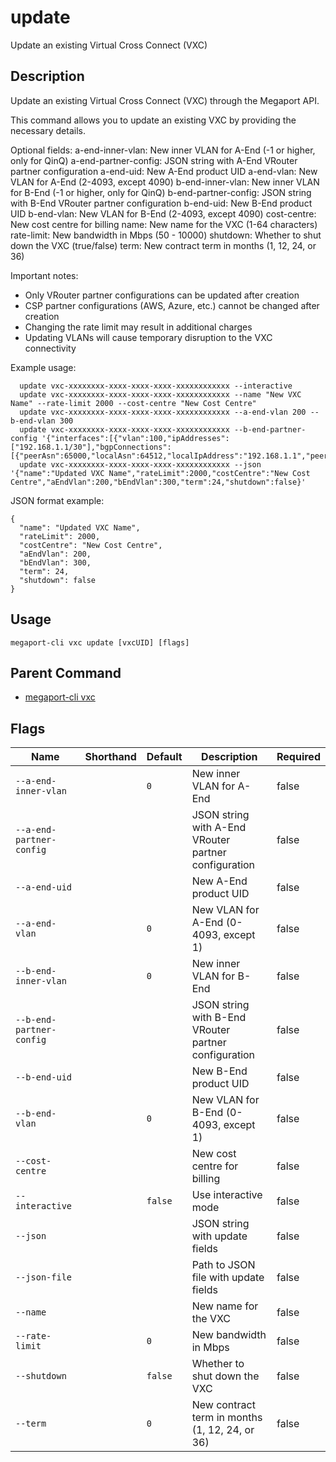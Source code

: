 # update

Update an existing Virtual Cross Connect (VXC)

## Description

Update an existing Virtual Cross Connect (VXC) through the Megaport API.

This command allows you to update an existing VXC by providing the necessary details.

Optional fields:
  a-end-inner-vlan: New inner VLAN for A-End (-1 or higher, only for QinQ)
  a-end-partner-config: JSON string with A-End VRouter partner configuration
  a-end-uid: New A-End product UID
  a-end-vlan: New VLAN for A-End (2-4093, except 4090)
  b-end-inner-vlan: New inner VLAN for B-End (-1 or higher, only for QinQ)
  b-end-partner-config: JSON string with B-End VRouter partner configuration
  b-end-uid: New B-End product UID
  b-end-vlan: New VLAN for B-End (2-4093, except 4090)
  cost-centre: New cost centre for billing
  name: New name for the VXC (1-64 characters)
  rate-limit: New bandwidth in Mbps (50 - 10000)
  shutdown: Whether to shut down the VXC (true/false)
  term: New contract term in months (1, 12, 24, or 36)

Important notes:
  - Only VRouter partner configurations can be updated after creation
  - CSP partner configurations (AWS, Azure, etc.) cannot be changed after creation
  - Changing the rate limit may result in additional charges
  - Updating VLANs will cause temporary disruption to the VXC connectivity

Example usage:

```
  update vxc-xxxxxxxx-xxxx-xxxx-xxxx-xxxxxxxxxxxx --interactive
  update vxc-xxxxxxxx-xxxx-xxxx-xxxx-xxxxxxxxxxxx --name "New VXC Name" --rate-limit 2000 --cost-centre "New Cost Centre"
  update vxc-xxxxxxxx-xxxx-xxxx-xxxx-xxxxxxxxxxxx --a-end-vlan 200 --b-end-vlan 300
  update vxc-xxxxxxxx-xxxx-xxxx-xxxx-xxxxxxxxxxxx --b-end-partner-config '{"interfaces":[{"vlan":100,"ipAddresses":["192.168.1.1/30"],"bgpConnections":[{"peerAsn":65000,"localAsn":64512,"localIpAddress":"192.168.1.1","peerIpAddress":"192.168.1.2","password":"bgppassword","shutdown":false,"bfdEnabled":true}]}]}'
  update vxc-xxxxxxxx-xxxx-xxxx-xxxx-xxxxxxxxxxxx --json '{"name":"Updated VXC Name","rateLimit":2000,"costCentre":"New Cost Centre","aEndVlan":200,"bEndVlan":300,"term":24,"shutdown":false}'
```
JSON format example:
```
{
  "name": "Updated VXC Name",
  "rateLimit": 2000,
  "costCentre": "New Cost Centre",
  "aEndVlan": 200,
  "bEndVlan": 300,
  "term": 24,
  "shutdown": false
}
```


## Usage

```
megaport-cli vxc update [vxcUID] [flags]
```



## Parent Command

* [megaport-cli vxc](megaport-cli_vxc.md)




## Flags

| Name | Shorthand | Default | Description | Required |
|------|-----------|---------|-------------|----------|
| `--a-end-inner-vlan` |  | `0` | New inner VLAN for A-End | false |
| `--a-end-partner-config` |  |  | JSON string with A-End VRouter partner configuration | false |
| `--a-end-uid` |  |  | New A-End product UID | false |
| `--a-end-vlan` |  | `0` | New VLAN for A-End (0-4093, except 1) | false |
| `--b-end-inner-vlan` |  | `0` | New inner VLAN for B-End | false |
| `--b-end-partner-config` |  |  | JSON string with B-End VRouter partner configuration | false |
| `--b-end-uid` |  |  | New B-End product UID | false |
| `--b-end-vlan` |  | `0` | New VLAN for B-End (0-4093, except 1) | false |
| `--cost-centre` |  |  | New cost centre for billing | false |
| `--interactive` |  | `false` | Use interactive mode | false |
| `--json` |  |  | JSON string with update fields | false |
| `--json-file` |  |  | Path to JSON file with update fields | false |
| `--name` |  |  | New name for the VXC | false |
| `--rate-limit` |  | `0` | New bandwidth in Mbps | false |
| `--shutdown` |  | `false` | Whether to shut down the VXC | false |
| `--term` |  | `0` | New contract term in months (1, 12, 24, or 36) | false |



